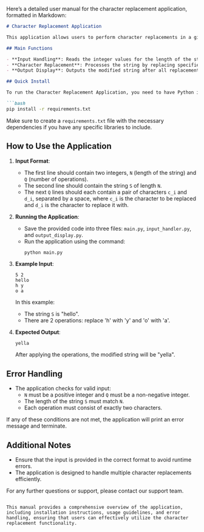 Here’s a detailed user manual for the character replacement application, formatted in Markdown:

```markdown
# Character Replacement Application

This application allows users to perform character replacements in a given string based on specified operations. It reads a string and a series of character pairs, replacing occurrences of specified characters with new ones.

## Main Functions

- **Input Handling**: Reads the integer values for the length of the string and the number of operations, as well as the string itself and the character pairs for replacement.
- **Character Replacement**: Processes the string by replacing specified characters according to the provided operations.
- **Output Display**: Outputs the modified string after all replacements have been applied.

## Quick Install

To run the Character Replacement Application, you need to have Python installed on your machine. You can install the required dependencies using pip. 

```bash
pip install -r requirements.txt
```

Make sure to create a `requirements.txt` file with the necessary dependencies if you have any specific libraries to include.

## How to Use the Application

1. **Input Format**:
   - The first line should contain two integers, `N` (length of the string) and `Q` (number of operations).
   - The second line should contain the string `S` of length `N`.
   - The next `Q` lines should each contain a pair of characters `c_i` and `d_i`, separated by a space, where `c_i` is the character to be replaced and `d_i` is the character to replace it with.

2. **Running the Application**:
   - Save the provided code into three files: `main.py`, `input_handler.py`, and `output_display.py`.
   - Run the application using the command:
     ```bash
     python main.py
     ```

3. **Example Input**:
   ```
   5 2
   hello
   h y
   o a
   ```

   In this example:
   - The string `S` is "hello".
   - There are 2 operations: replace 'h' with 'y' and 'o' with 'a'.

4. **Expected Output**:
   ```
   yella
   ```

   After applying the operations, the modified string will be "yella".

## Error Handling

- The application checks for valid input:
  - `N` must be a positive integer and `Q` must be a non-negative integer.
  - The length of the string `S` must match `N`.
  - Each operation must consist of exactly two characters.

If any of these conditions are not met, the application will print an error message and terminate.

## Additional Notes

- Ensure that the input is provided in the correct format to avoid runtime errors.
- The application is designed to handle multiple character replacements efficiently.

For any further questions or support, please contact our support team.
```

This manual provides a comprehensive overview of the application, including installation instructions, usage guidelines, and error handling, ensuring that users can effectively utilize the character replacement functionality.